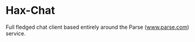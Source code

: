 Hax-Chat
========

Full fledged chat client based entirely around the Parse (www.parse.com) service.
